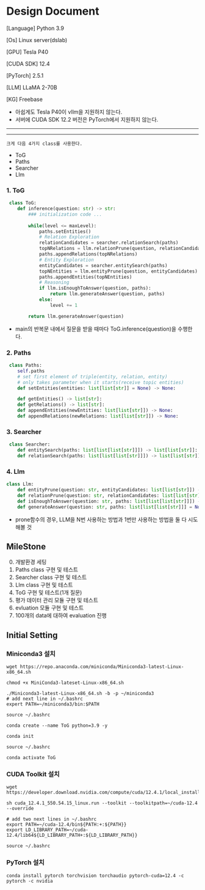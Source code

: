 # Design Document

[Language] Python 3.9

[Os] Linux server(dslab)

[GPU] Tesla P40

[CUDA SDK] 12.4

[PyTorch] 2.5.1

[LLM] LLaMA 2-70B

[KG] Freebase

- 아쉽게도 Tesla P40이 vllm을 지원하지 않는다. 
- 서버에 CUDA SDK 12.2 버전은 PyTorch에서 지원하지 않는다.

---
---

    크게 다음 4가지 class를 사용한다.

* ToG
* Paths
* Searcher
* Llm

### 1. ToG
```python
 class ToG:
    def inference(question: str) -> str:
        ### initialization code ...
        
        while(level <= maxLevel):
            paths.setEntities()
            # Relation Exploration
            relationCandidates = searcher.relationSearch(paths)
            topNRelations = llm.relationPrune(question, relationCandidates)
            paths.appendRelations(topNRelations)
            # Entity Exploration
            entityCandidates = searcher.entitySearch(paths)
            topNEntities = llm.entityPrune(question, entityCandidates)
            paths.appendEntities(topNEntities)
            # Reasoning 
            if llm.isEnoughToAnswer(question, paths):
                return llm.generateAnswer(question, paths)
            else:
                level += 1

        return llm.generateAnswer(question)
```
- main의 반복문 내에서 질문을 받을 때마다 ToG.inference(question)을 수행한다. 

### 2. Paths
```python
 class Paths:
    self.paths
    # set first element of triple(entity, relation, entity)
    # only takes parameter when it starts(receive topic entities)
    def setEntities(entities: list[list[str]] = None) -> None:

    def getEntities() -> list[str]:
    def getRelations() -> list[str]:
    def appendEntities(newEntities: list[list[str]]) -> None:
    def appendRelations(newRelations: list[list[str]]) -> None:
```

### 3. Searcher
```python
 class Searcher:
    def entitySearch(paths: list[list[list[str]]]) -> list[list[str]]:
    def relationSearch(paths: list[list[list[str]]]) -> list[list[str]]:
```

### 4. Llm
```python
class Llm:
    def entityPrune(question: str, entityCandidates: list[list[str]]) -> list[list[str]]:
    def relationPrune(question: str, relationCandidates: list[list[str]]) -> list[list[str]]:
    def isEnoughToAnswer(question: str, paths: list[list[list[str]]]) -> bool:
    def generateAnswer(question: str, paths: list[list[list[str]]] = None) -> str:
```
- prone함수의 경우, LLM을 N번 사용하는 방법과 1번만 사용하는 방법을 둘 다 시도해볼 것

## MileStone

0. 개발환경 세팅
1. Paths class 구현 및 테스트
2. Searcher class 구현 및 테스트
3. Llm class 구현 및 테스트
4. ToG 구현 및 테스트(1개 질문)
5. 평가 데이터 관리 모듈 구현 및 테스트
6. evluation 모듈 구현 및 테스트 
7. 100개의 data에 대하여 evaluation 진행

## Initial Setting

### Miniconda3 설치
```shell
wget https://repo.anaconda.com/miniconda/Miniconda3-latest-Linux-x86_64.sh

chmod +x MiniConda3-lateset-Linux-x86_64.sh

./Miniconda3-latest-Linux-x86_64.sh -b -p ~/miniconda3
# add next line in ~/.bashrc
expert PATH=~/miniconda3/bin:$PATH

source ~/.bashrc

conda create --name ToG python=3.9 -y

conda init

source ~/.bashrc

conda activate ToG
```

### CUDA Toolkit 설치
```shell
wget https://developer.download.nvidia.com/compute/cuda/12.4.1/local_installers/cuda_12.4.1_550.54.15_linux.run

sh cuda_12.4.1_550.54.15_linux.run --toolkit --toolkitpath=~/cuda-12.4 --override

# add two next lines in ~/.bashrc
export PATH=~/cuda-12.4/bin${PATH:+:${PATH}}
export LD_LIBRARY_PATH=~/cuda-12.4/lib64${LD_LIBRARY_PATH+:${LD_LIBRARY_PATH}}

source ~/.bashrc
```

### PyTorch 설치
```shell
conda install pytorch torchvision torchaudio pytorch-cuda=12.4 -c pytorch -c nvidia
```